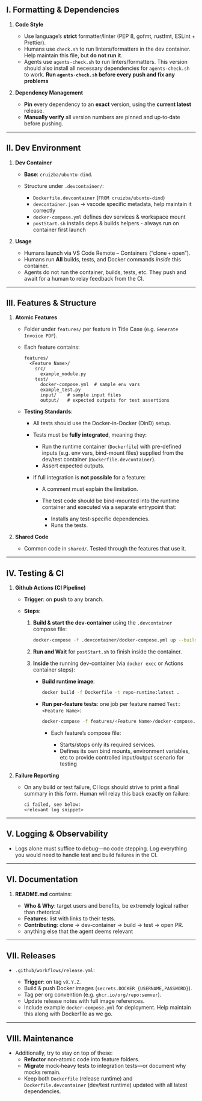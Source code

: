 ## I. Formatting & Dependencies

1. **Code Style**

   * Use language’s **strict** formatter/linter (PEP 8, gofmt, rustfmt, ESLint + Prettier).
   * Humans use `check.sh` to run linters/formatters in the dev container. Help maintain this file, but **do not run it**.
   * Agents use `agents-check.sh` to run linters/formatters. This version should also install all necessary dependencies for `agents-check.sh` to work. **Run `agents-check.sh` before every push and fix any problems**

2. **Dependency Management**

   * **Pin** every dependency to an **exact** version, using the **current latest** release.
   * **Manually verify** all version numbers are pinned and up‑to‑date before pushing.
  
---

## II. Dev Environment

1. **Dev Container**

   * **Base**: `cruizba/ubuntu-dind`.
   * Structure under `.devcontainer/`:

     * `Dockerfile.devcontainer` (`FROM cruizba/ubuntu-dind`)
     * `devcontainer.json` → vscode specific metadata, help maintain it correctly
     * `docker-compose.yml` defines dev services & workspace mount
     * `postStart.sh` installs deps & builds helpers - always run on container first launch

2. **Usage**

   * Humans launch via VS Code Remote – Containers (“clone + open”).
   * Humans run **All** builds, tests, and Docker commands *inside* this container.
   * Agents do not run the container, builds, tests, etc. They push and await for a human to relay feedback from the CI.

---

## III. Features & Structure

1. **Atomic Features**

   * Folder under `features/` per feature in Title Case (e.g. `Generate Invoice PDF`).

   * Each feature contains:

     ```text
     features/
       <Feature Name>/
         src/
           example_module.py
         test/
           docker-compose.yml  # sample env vars
           example_test.py
           input/    # sample input files
           output/   # expected outputs for test assertions
     ```

   * **Testing Standards**:

     * All tests should use the Docker-in-Docker (DinD) setup.
     * Tests must be **fully integrated**, meaning they:

       * Run the runtime container (`Dockerfile`) with pre-defined inputs (e.g. env vars, bind-mount files) supplied from the dev/test container (`Dockerfile.devcontainer`).
       * Assert expected outputs.
     * If full integration is **not possible** for a feature:

       * A comment must explain the limitation.
       * The test code should be bind-mounted into the runtime container and executed via a separate entrypoint that:

         * Installs any test-specific dependencies.
         * Runs the tests.

2. **Shared Code**

   * Common code in `shared/`. Tested through the features that use it.

---

## IV. Testing & CI

1. **Github Actions (CI Pipeline)**

   * **Trigger**: on **push** to any branch.
   * **Steps**:

     1. **Build & start the dev-container** using the `.devcontainer` compose file:

        ```bash
        docker-compose -f .devcontainer/docker-compose.yml up --build -d
        ```
     2. **Run and Wait** for `postStart.sh` to finish inside the container.
     3. **Inside** the running dev-container (via `docker exec` or Actions container steps):

        * **Build runtime image**:

          ```bash
          docker build -f Dockerfile -t repo-runtime:latest .
          ```
        * **Run per-feature tests**: one job per feature named `Test: <Feature Name>`:

          ```bash
          docker-compose -f features/<Feature Name>/docker-compose.yml up --abort-on-container-exit
          ```

          * Each feature’s compose file:

            * Starts/stops only its required services.
            * Defines its own bind mounts, environment variables, etc to provide controlled input/output scenario for testing

2. **Failure Reporting**

   * On any build or test failure, CI logs should strive to print a final summary in this form. Human will relay this back exactly on failure:

     ```text
     ci failed, see below:
     <relevant log snippet>
     ```

---

## V. Logging & Observability

* Logs alone must suffice to debug—no code stepping. Log everything you would need to handle test and build failures in the CI.

---

## VI. Documentation

1. **README.md** contains:

   * **Who & Why**: target users and benefits, be extremely logical rather than rhetorical.
   * **Features**: list with links to their tests.
   * **Contributing**: clone → dev‑container → build → test → open PR.
   * anything else that the agent deems relevant

---

## VII. Releases

* `.github/workflows/release.yml`:

  * **Trigger**: on tag `vX.Y.Z`.
  * Build & push Docker images (`secrets.DOCKER_{USERNAME,PASSWORD}`).
  * Tag per org convention (e.g. `ghcr.io/org/repo:semver`).
  * Update release notes with full image references.
  * Include example `docker-compose.yml` for deployment. Help maintain this along with Dockerfile as we go.

---

## VIII. Maintenance

* Additionally, try to stay on top of these:
  * **Refactor** non‑atomic code into feature folders.
  * **Migrate** mock‑heavy tests to integration tests—or document why mocks remain.
  * Keep both `Dockerfile` (release runtime) and `Dockerfile.devcontainer` (dev/test runtime) updated with all latest dependencies.
